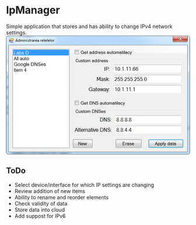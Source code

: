 # IpManager

Simple application that stores and has ability to change IPv4 network settings.
![Application screen](https://github.com/bumbu/IpManager/blob/master/images/screen.png?raw=true)

## ToDo

* Select device/interface for which IP settings are changing
* Review addition of new items
* Ability to rename and reorder elements
* Check validity of data
* Store data into cloud
* Add suppost for IPv6
